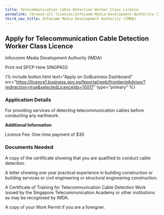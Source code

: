 ```yaml
---
title: Telecommunication Cable Detection Worker Class Licence
permalink: /browse-all-licences/Infocomm-Media-Development-Authority-(IMDA)/Telecommunication-Cable-Detection-Worker-Class-Licence
third_nav_title: Infocomm Media Development Authority (IMDA)
---
```


## Apply for Telecommunication Cable Detection Worker Class Licence

Infocomm Media Development Authority (IMDA)

Print md SPCP Here SINGPASS

{% include button.html text="Apply on GoBusiness Dashboard" src="https://licence1.business.gov.sg/feportal/web/frontier/eAdvisor?redirection=true&selectedLicenceIds=10017" type="primary" %}

### Application Details

<p>For providing services of detecting telecommunication cables before conducting any earthwork.</p>

**Additional Information**

Licence Fee: One-time payment of $30

### Documents Needed

A copy of the certificate showing that you are qualified to conduct cable detection.

A letter showing one year practical experience in building construction or building services or civil engineering or structural engineering construction.

A Certificate of Training for Telecommunication Cable Detection Work issued by the Singapore Telecommunication Academy or other institutions as may be recognised by IMDA.

A copy of your Work Permit if you are a foreigner.

